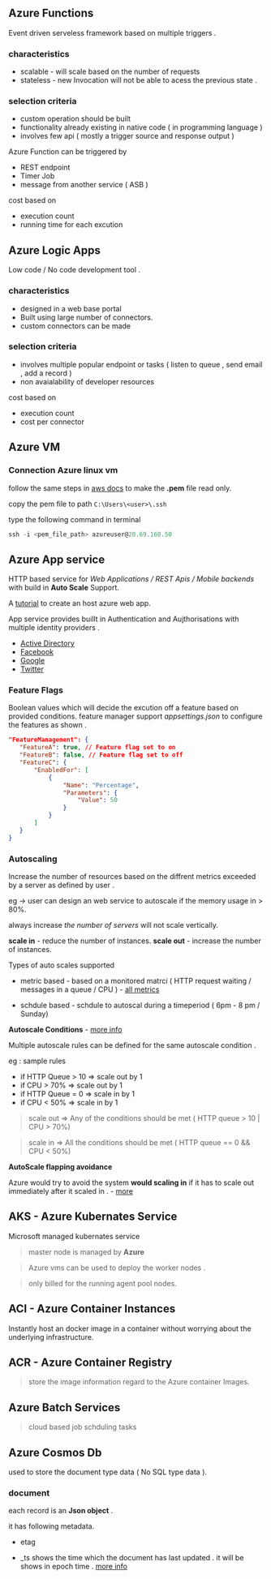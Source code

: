 ## Azure Functions
Event driven serveless framework based on multiple triggers . 

### characteristics 
- scalable - will scale based on the number of requests 
- stateless - new Invocation will not be able to acess the previous state . 

### selection criteria 
- custom operation should be built 
- functionality already existing in native code ( in programming language )
- involves few api ( mostly a trigger source and response output )


Azure Function can be triggered by 
 - REST  endpoint 
 - Timer Job 
 - message from another service ( ASB ) 

 cost based on 
 - execution count
 - running time for each excution 

 


## Azure Logic Apps
Low code / No code development tool .

### characteristics
- designed in a web base portal
- Built using large number of connectors.
- custom connectors can be made

### selection criteria 
 - involves multiple popular endpoint or tasks  ( listen to queue , send email , add a record )
 - non avaialability of developer resources 

cost based on 
- execution count 
- cost per connector

## Azure VM

### Connection Azure linux vm 

follow the same steps in [aws docs](https://github.com/dinith72/CodeDocs/blob/main/cloud/aws.md#connecting-aws-ec2) to make the **.pem** file read only.

copy the pem file to path ``` C:\Users\<user>\.ssh ```

type the following command in terminal 
``` powershell 
ssh -i <pem_file_path> azureuser@20.69.160.50
```


## Azure App service 
HTTP  based service for *Web Applications / REST  Apis / Mobile backends* with build in **Auto Scale** Support.

A [tutorial](https://docs.microsoft.com/en-us/learn/modules/introduction-to-azure-app-service/7-create-html-web-app) to create an host azure web app.

App service provides buillt in Authentication and Aujthorisations with multiple identity providers . 
- [Active Directory](https://docs.microsoft.com/en-us/azure/app-service/configure-authentication-provider-aad) 
- [Facebook](https://docs.microsoft.com/en-us/azure/app-service/configure-authentication-provider-facebook)
- [Google](https://docs.microsoft.com/en-us/azure/app-service/configure-authentication-provider-google)
- [Twitter](https://docs.microsoft.com/en-us/azure/app-service/configure-authentication-provider-twitter)

### Feature Flags 
Boolean values which will decide the excution off a feature based on provided conditions. 
 feature manager support *appsettings.json* to configure the features as shown . 

 ``` json 
 "FeatureManagement": {
    "FeatureA": true, // Feature flag set to on
    "FeatureB": false, // Feature flag set to off
    "FeatureC": {
        "EnabledFor": [
            {
                "Name": "Percentage",
                "Parameters": {
                    "Value": 50
                }
            }
        ]
    }
}

```

### Autoscaling 

Increase the number of resources based on the diffrent metrics exceeded by a server as defined by user . 

eg -> user can design an web service to autoscale if the memory usage in > 80%. 

always increase *the number of servers* will not scale vertically. 

**scale in** - reduce the number of instances. 
**scale out** - increase the number of instances. 

Types of auto scales supported 

- metric based - based on a monitored matrci ( HTTP request waiting / messages in a queue / CPU ) - [all metrics](https://docs.microsoft.com/en-us/learn/modules/scale-apps-app-service/3-app-service-autoscale-conditions-rules#:~:text=Metrics%20for%20autoscale%20rules)

- schdule based - schdule to autoscal during a timeperiod ( 6pm - 8 pm / Sunday)

**Autoscale Conditions** - [more info](https://docs.microsoft.com/en-us/learn/modules/scale-apps-app-service/3-app-service-autoscale-conditions-rules#:~:text=has%20been%20crossed.-,Autoscale%20actions,-When%20an%20autoscale)

Multiple autoscale rules can be defined for the same autoscale condition . 

eg : sample rules 

- if HTTP Queue > 10 => scale out by 1 
- if CPU > 70% => scale out by 1 
- if HTTP Queue = 0 => scale in by 1
- if CPU < 50% => scale in by 1

> scale out => Any of the conditions should be met ( HTTP queue > 10 | CPU > 70%)

> scale in => All the conditions should be met ( HTTP queue == 0 && CPU < 50%)

**AutoScale flapping avoidance**

Azure would try to avoid the system **would scaling in** if it has to scale out immediately after it scaled in .  - [more](https://docs.microsoft.com/en-us/learn/modules/scale-apps-app-service/5-autoscale-best-practices#:~:text=Choose%20the%20thresholds%20carefully%20for%20all%20metric%20types)



## AKS - Azure Kubernates Service 

Microsoft managed kubernates service 

> master node is managed by **Azure**

> Azure vms can be used to deploy the worker nodes . 

> only billed for the running agent pool nodes.


## ACI - Azure Container Instances 

Instantly host an docker image in a container without worrying about the underlying infrastructure. 

## ACR - Azure Container Registry 

> store the image information regard to the Azure container Images. 


## Azure Batch Services 

> cloud based job schduling tasks 


## Azure Cosmos Db 

used to store the document type data ( No SQL type data ). 


### document  

each record is an **Json object** .

it has following metadata. 

- etag 

- _ts  shows the time which the document has last updated . it will be shows in  epoch time . [more info](https://stackoverflow.com/a/73123605/8313114)
